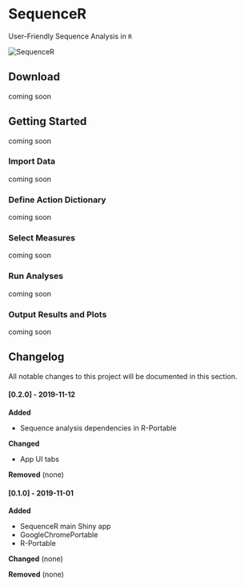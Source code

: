 **SequenceR**  
==============

User-Friendly Sequence Analysis in `R`

![SequenceR](img/tutorial_screenvid_v1.gif "SequenceR")

## Download

coming soon


## Getting Started

coming soon

### Import Data

coming soon

### Define Action Dictionary

coming soon

### Select Measures

coming soon

### Run Analyses

coming soon

### Output Results and Plots

coming soon



## Changelog

All notable changes to this project will be documented in this section.

#### [0.2.0] - 2019-11-12
**Added**
- Sequence analysis dependencies in R-Portable

**Changed**
- App UI tabs

**Removed**
(none)


#### [0.1.0] - 2019-11-01

**Added**
- SequenceR main Shiny app
- GoogleChromePortable
- R-Portable

**Changed**
(none)

**Removed**
(none)

